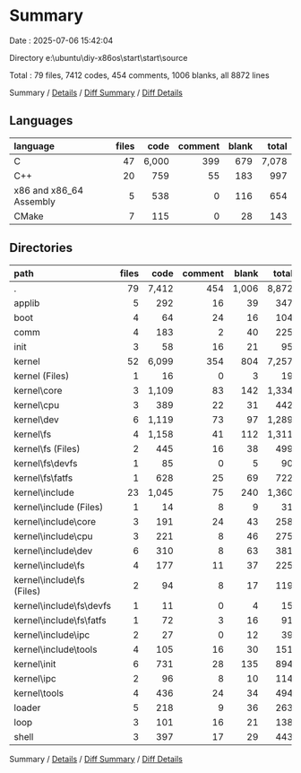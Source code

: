# Summary

Date : 2025-07-06 15:42:04

Directory e:\\ubuntu\\diy-x86os\\start\\start\\source

Total : 79 files,  7412 codes, 454 comments, 1006 blanks, all 8872 lines

Summary / [Details](details.md) / [Diff Summary](diff.md) / [Diff Details](diff-details.md)

## Languages
| language | files | code | comment | blank | total |
| :--- | ---: | ---: | ---: | ---: | ---: |
| C | 47 | 6,000 | 399 | 679 | 7,078 |
| C++ | 20 | 759 | 55 | 183 | 997 |
| x86 and x86_64 Assembly | 5 | 538 | 0 | 116 | 654 |
| CMake | 7 | 115 | 0 | 28 | 143 |

## Directories
| path | files | code | comment | blank | total |
| :--- | ---: | ---: | ---: | ---: | ---: |
| . | 79 | 7,412 | 454 | 1,006 | 8,872 |
| applib | 5 | 292 | 16 | 39 | 347 |
| boot | 4 | 64 | 24 | 16 | 104 |
| comm | 4 | 183 | 2 | 40 | 225 |
| init | 3 | 58 | 16 | 21 | 95 |
| kernel | 52 | 6,099 | 354 | 804 | 7,257 |
| kernel (Files) | 1 | 16 | 0 | 3 | 19 |
| kernel\\core | 3 | 1,109 | 83 | 142 | 1,334 |
| kernel\\cpu | 3 | 389 | 22 | 31 | 442 |
| kernel\\dev | 6 | 1,119 | 73 | 97 | 1,289 |
| kernel\\fs | 4 | 1,158 | 41 | 112 | 1,311 |
| kernel\\fs (Files) | 2 | 445 | 16 | 38 | 499 |
| kernel\\fs\\devfs | 1 | 85 | 0 | 5 | 90 |
| kernel\\fs\\fatfs | 1 | 628 | 25 | 69 | 722 |
| kernel\\include | 23 | 1,045 | 75 | 240 | 1,360 |
| kernel\\include (Files) | 1 | 14 | 8 | 9 | 31 |
| kernel\\include\\core | 3 | 191 | 24 | 43 | 258 |
| kernel\\include\\cpu | 3 | 221 | 8 | 46 | 275 |
| kernel\\include\\dev | 6 | 310 | 8 | 63 | 381 |
| kernel\\include\\fs | 4 | 177 | 11 | 37 | 225 |
| kernel\\include\\fs (Files) | 2 | 94 | 8 | 17 | 119 |
| kernel\\include\\fs\\devfs | 1 | 11 | 0 | 4 | 15 |
| kernel\\include\\fs\\fatfs | 1 | 72 | 3 | 16 | 91 |
| kernel\\include\\ipc | 2 | 27 | 0 | 12 | 39 |
| kernel\\include\\tools | 4 | 105 | 16 | 30 | 151 |
| kernel\\init | 6 | 731 | 28 | 135 | 894 |
| kernel\\ipc | 2 | 96 | 8 | 10 | 114 |
| kernel\\tools | 4 | 436 | 24 | 34 | 494 |
| loader | 5 | 218 | 9 | 36 | 263 |
| loop | 3 | 101 | 16 | 21 | 138 |
| shell | 3 | 397 | 17 | 29 | 443 |

Summary / [Details](details.md) / [Diff Summary](diff.md) / [Diff Details](diff-details.md)